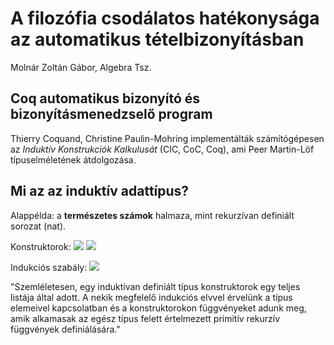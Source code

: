 #  A filozófia csodálatos hatékonysága az automatikus tételbizonyításban
Molnár Zoltán Gábor, Algebra Tsz.

## Coq automatikus bizonyító és bizonyításmenedzselő program

Thierry Coquand, Christine Paulin-Mohring implementálták számítógépesen az _Induktív Konstrukciók Kalkulusát_ (CIC, CoC, Coq), ami Peer Martin-Löf típuselméletének átdolgozása. 

## Mi az az induktív adattípus?

Alappélda: a **természetes számok** halmaza, mint rekurzívan definiált sorozat (nat).

Konstruktorok:
<img src="https://render.githubusercontent.com/render/math?math=0%3A%5Ctext%7Bnat%7D">
<img src="https://render.githubusercontent.com/render/math?math=S%3A%5Ctext%7Bnat%7D%5Cto%20%5Ctext%7Bnat%7D">

Indukciós szabály:
<img src="https://render.githubusercontent.com/render/math?math=%5Cdfrac%7BP(0)%2C%5Cquad%20%5Cforall%20n%3A%5Ctext%7Bnat%7D%2C%20P(n)%5Cto%20P(Sn)%7D%7B%5Cforall%20n%3A%5Ctext%7Bnat%7D%2C%20P(n)%7D">



"Szemléletesen, egy induktívan definiált típus konstruktorok egy teljes listája által adott. A nekik megfelelő indukciós elvvel érvelünk a típus elemeivel kapcsolatban és a konstruktorokon függvényeket adunk meg, amik alkamasak az egész típus felett értelmezett primitív rekurzív függvények definiálására." 
